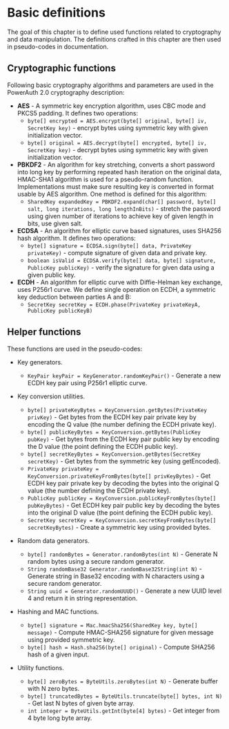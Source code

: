 # Basic definitions

The goal of this chapter is to define used functions related to cryptography and data manipulation. The definitions crafted in this chapter are then used in pseudo-codes in documentation.

## Cryptographic functions

Following basic cryptography algorithms and parameters are used in the PowerAuth 2.0 cryptography description:

- **AES** - A symmetric key encryption algorithm, uses CBC mode and PKCS5 padding. It defines two operations:
	- `byte[] encrypted = AES.encrypt(byte[] original, byte[] iv, SecretKey key)` - encrypt bytes using symmetric key with given initialization vector.
	- `byte[] original = AES.decrypt(byte[] encrypted, byte[] iv, SecretKey key)` - decrypt bytes using symmetric key with given initialization vector.
- **PBKDF2** - An algorithm for key stretching, converts a short password into long key by performing repeated hash iteration on the original data, HMAC-SHA1 algorithm is used for a pseudo-random function. Implementations must make sure resulting key is converted in format usable by AES algorithm. One method is defined for this algorithm:
	- `SharedKey expandedKey = PBKDF2.expand(char[] password, byte[] salt, long iterations, long lengthInBits)` - stretch the password using given number of iterations to achieve key of given length in bits, use given salt.
- **ECDSA** - An algorithm for elliptic curve based signatures, uses SHA256 hash algorithm. It defines two operations:
	- `byte[] signature = ECDSA.sign(byte[] data, PrivateKey privateKey)` - compute signature of given data and private key.
	- `boolean isValid = ECDSA.verify(byte[] data, byte[] signature, PublicKey publicKey)` - verify the signature for given data using a given public key.
- **ECDH** - An algorithm for elliptic curve with Diffie-Helman key exchange, uses P256r1 curve. We define single operation on ECDH, a symmetric key deduction between parties A and B:
	- `SecretKey secretKey = ECDH.phase(PrivateKey privateKeyA, PublicKey publicKeyB)`

## Helper functions

These functions are used in the pseudo-codes:

- Key generators.
	- `KeyPair keyPair = KeyGenerator.randomKeyPair()` - Generate a new ECDH key pair using P256r1 elliptic curve.

- Key conversion utilities.
	- `byte[] privateKeyBytes = KeyConversion.getBytes(PrivateKey privKey)` - Get bytes from the ECDH key pair private key by encoding the Q value (the number defining the ECDH private key).
	- `byte[] publicKeyBytes = KeyConversion.getBytes(PublicKey pubKey)` - Get bytes from the ECDH key pair public key by encoding the D value (the point defining the ECDH public key).
	- `byte[] secretKeyBytes = KeyConversion.getBytes(SecretKey secretKey)` - Get bytes from the symmetric key (using getEncoded).
	- `PrivateKey privateKey = KeyConversion.privateKeyFromBytes(byte[] privKeyBytes)` - Get ECDH key pair private key by decoding the bytes into the original Q value (the number defining the ECDH private key).
	- `PublicKey publicKey = KeyConversion.publicKeyFromBytes(byte[] pubKeyBytes)` - Get ECDH key pair public key by decoding the bytes into the original D value (the point defining the ECDH public key).
	- `SecretKey secretKey = KeyConversion.secretKeyFromBytes(byte[] secretKeyBytes)` - Create a symmetric key using provided bytes.

- Random data generators.
	- `byte[] randomBytes = Generator.randomBytes(int N)` - Generate N random bytes using a secure random generator.
	- `String randomBase32 Generator.randomBase32String(int N)` - Generate string in Base32 encoding with N characters using a secure random generator.
	- `String uuid = Generator.randomUUUD()` - Generate a new UUID level 4 and return it in string representation.

- Hashing and MAC functions.
	- `byte[] signature = Mac.hmacSha256(SharedKey key, byte[] message)` - Compute HMAC-SHA256 signature for given message using provided symmetric key.
	- `byte[] hash = Hash.sha256(byte[] original)` - Compute SHA256 hash of a given input.

- Utility functions.
	- `byte[] zeroBytes = ByteUtils.zeroBytes(int N)` - Generate buffer with N zero bytes.
	- `byte[] truncatedBytes = ByteUtils.truncate(byte[] bytes, int N)` - Get last N bytes of given byte array.
	- `int integer = ByteUtils.getInt(byte[4] bytes)` - Get integer from 4 byte long byte array.

